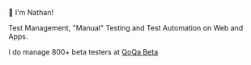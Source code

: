 👋 I'm Nathan!

Test Management, "Manual" Testing and Test Automation on Web and Apps.

I do manage 800+ beta testers at [QoQa Beta](https://qblog.qoqa.ch/posts/5035)
